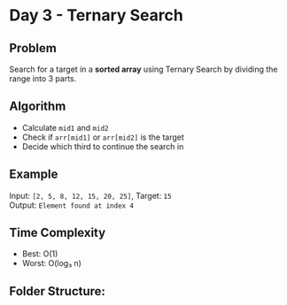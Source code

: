 # Day 3 - Ternary Search 

##  Problem
Search for a target in a **sorted array** using Ternary Search by dividing the range into 3 parts.

##  Algorithm
- Calculate `mid1` and `mid2`
- Check if `arr[mid1]` or `arr[mid2]` is the target
- Decide which third to continue the search in

##  Example
Input: `[2, 5, 8, 12, 15, 20, 25]`, Target: `15`  
Output: `Element found at index 4`

##  Time Complexity
- Best: O(1)
- Worst: O(log₃ n)

##  Folder Structure:
